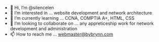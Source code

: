 - 👋 Hi, I’m @silencelen
- 👀 I’m interested in ... website development and network architecture
- 🌱 I’m currently learning ... CCNA, COMPTIA A+, HTML, CSS
- 💞️ I’m looking to collaborate on ... any appreticeship work for network development and administration
- 📫 How to reach me ... webmaster@bybrynn.com

<!---
silencelen/silencelen is a ✨ special ✨ repository because its `README.md` (this file) appears on your GitHub profile.
You can click the Preview link to take a look at your changes.
--->
